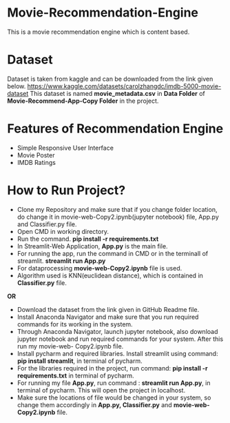 # Movie-Recommendation-Engine
This is a movie recommendation engine which is content based.


# Dataset
Dataset is taken from kaggle and can be downloaded from the link given below.
https://www.kaggle.com/datasets/carolzhangdc/imdb-5000-movie-dataset
This dataset is named **movie_metadata.csv** in **Data Folder** of **Movie-Recommend-App-Copy Folder** in the project.


# Features of Recommendation Engine
* Simple Responsive User Interface
* Movie Poster
* IMDB Ratings


# How to Run Project?
* Clone my Repository and make sure that if you change folder location, do change it in movie-web-Copy2.ipynb(jupyter notebook) file, App.py and Classifier.py file.
* Open CMD in working directory.
* Run the command.
  **pip install -r requirements.txt**
* In Streamlit-Web Application, **App.py** is the main file.
* For running the app, run the command in CMD or in the terminall of streamlit.
  **streamlit run App.py**
 * For dataprocessing **movie-web-Copy2.ipynb** file is used.
 * Algorithm used is KNN(euclidean distance), which is contained in **Classifier.py** file.


 **OR**
 * Download the dataset from the link given in GitHub Readme file.
 * Install Anaconda Navigator and make sure that you run required commands for its working in the system.
 * Through Anaconda Navigator, launch jupyter notebook, also download jupyter notebook and run required commands for your system. After this run my movie-web-            Copy2.ipynb file.
 * Install pycharm and required libraries. Install streamlit using command: **pip install streamlit**, in terminal of pycharm.
 * For the libraries required in the project, run command: **pip install -r requirements.txt** in terminal of pycharm.
 * For running my file **App.py**, run command : **streamlit run App.py**, in terminal of pycharm. This will open the project in localhost.
 * Make sure the locations of file would be changed in your system, so change them accordingly in **App.py, Classifier.py** and **movie-web-Copy2.ipynb** file.


